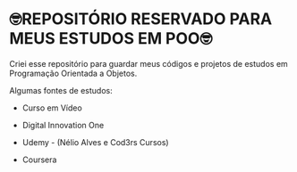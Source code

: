 # :nerd_face:REPOSITÓRIO RESERVADO PARA MEUS ESTUDOS EM POO:nerd_face:

Criei esse repositório para guardar meus códigos e projetos de estudos em Programação Orientada a Objetos.

Algumas fontes de estudos:

- Curso em Vídeo

- Digital Innovation One

- Udemy - (Nélio Alves e Cod3rs Cursos)

- Coursera

  

